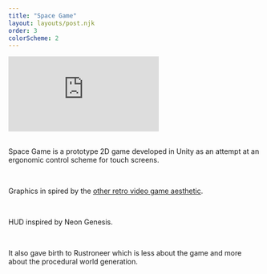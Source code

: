```yaml
---
title: "Space Game"
layout: layouts/post.njk
order: 3
colorScheme: 2
---
```



<div class="video-wrapper">
  <iframe src="https://www.youtube.com/embed/pWkxJq0wbS8?si=nBa0EGF539iz0HmU" title="YouTube video player" frameborder="0" allow="accelerometer; autoplay; clipboard-write; encrypted-media; gyroscope; picture-in-picture; web-share" referrerpolicy="strict-origin-when-cross-origin" allowfullscreen></iframe>
</div>

<br>


Space Game is a prototype 2D game developed in Unity as an attempt at an ergonomic control scheme for touch screens.



<br>

Graphics in spired by the <a href="https://www.youtube.com/watch?v=PLmAIyTOqGQ&t=7s">other retro video game aesthetic</a>.

<br>

HUD inspired by Neon Genesis.

<br>

It also gave birth to Rustroneer which is less about the game and more about the procedural world generation. 

<br><br><br><br><br><br><br><br><br><br><br><br><br><br><br><br>